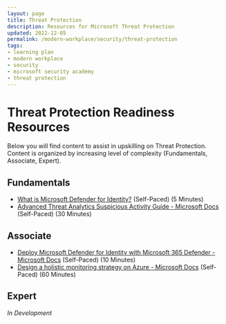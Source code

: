 ```yaml
---
layout: page
title: Threat Protection
description: Resources for Microsoft Threat Protection
updated: 2022-12-05
permalink: /modern-workplace/security/threat-protection
tags:
- learning plan
- modern workplace
- security
- microsoft security academy
- threat protection
---
```


# Threat Protection Readiness Resources
Below you will find content to assist in upskilling on Threat Protection. Content is organized by increasing level of complexity (Fundamentals, Associate, Expert).

## Fundamentals
* [What is Microsoft Defender for Identity?](https://docs.microsoft.com/en-us/azure-advanced-threat-protection/what-is-atp) (Self-Paced) (5 Minutes)
* [Advanced Threat Analytics Suspicious Activity Guide - Microsoft Docs](https://docs.microsoft.com/en-us/advanced-threat-analytics/suspicious-activity-guide) (Self-Paced) (30 Minutes)

## Associate
* [Deploy Microsoft Defender for Identity with Microsoft 365 Defender - Microsoft Docs](https://docs.microsoft.com/en-us/azure-advanced-threat-protection/atp-mcas-integration) (Self-Paced) (10 Minutes)
* [Design a holistic monitoring strategy on Azure - Microsoft Docs](https://docs.microsoft.com/en-us/learn/modules/design-monitoring-strategy-on-azure/) (Self-Paced) (60 Minutes)

## Expert
*In Development*